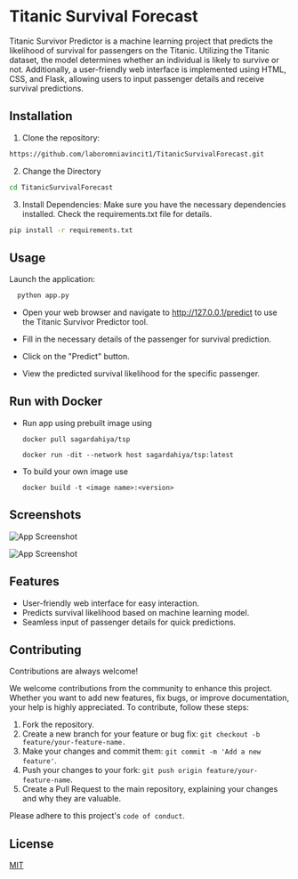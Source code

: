 
# Titanic Survival Forecast

Titanic Survivor Predictor is a machine learning project that predicts the likelihood of survival for passengers on the Titanic. Utilizing the Titanic dataset, the model determines whether an individual is likely to survive or not. Additionally, a user-friendly web interface is implemented using HTML, CSS, and Flask, allowing users to input passenger details and receive survival predictions.



## Installation

1. Clone the repository:

```bash
https://github.com/laboromniavincit1/TitanicSurvivalForecast.git
```
2. Change the Directory
```bash
cd TitanicSurvivalForecast
```
3. Install Dependencies: Make sure you have the necessary dependencies installed. Check the requirements.txt file for details.
```bash
pip install -r requirements.txt
```

## Usage

Launch the application:
```bash
  python app.py
```
- Open your web browser and navigate to http://127.0.0.1/predict to use the Titanic Survivor Predictor tool.

- Fill in the necessary details of the passenger for survival prediction.

- Click on the "Predict" button.

- View the predicted survival likelihood for the specific passenger.

## Run with Docker

- Run app using prebuilt image using
  ```
  docker pull sagardahiya/tsp
  ```
  ```
  docker run -dit --network host sagardahiya/tsp:latest
  ```
  
- To build your own image use
  ```
  docker build -t <image name>:<version>
  ```

  

## Screenshots

![App Screenshot](https://github.com/laboromniavincit1/TitanicSurvivalForecast/blob/main/Screenshots/1.png?raw=true)

![App Screenshot](https://github.com/laboromniavincit1/TitanicSurvivalForecast/blob/main/Screenshots/2.png?raw=true)


## Features

- User-friendly web interface for easy interaction.
- Predicts survival likelihood based on machine learning model.
- Seamless input of passenger details for quick predictions.


## Contributing

Contributions are always welcome!

We welcome contributions from the community to enhance this project. Whether you want to add new features, fix bugs, or improve documentation, your help is highly appreciated. To contribute, follow these steps:

1. Fork the repository.
2. Create a new branch for your feature or bug fix: `git checkout -b feature/your-feature-name.`
3. Make your changes and commit them: `git commit -m 'Add a new feature'`.
4. Push your changes to your fork: `git push origin feature/your-feature-name`.
5. Create a Pull Request to the main repository, explaining your changes and why they are valuable.

Please adhere to this project's `code of conduct`.


## License

[MIT](https://choosealicense.com/licenses/mit/)

